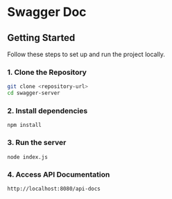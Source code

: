# Swagger Doc

## Getting Started

Follow these steps to set up and run the project locally.

### 1. Clone the Repository

```sh
git clone <repository-url>
cd swagger-server
```

### 2. Install dependencies

```npm install```

### 3. Run the server

```node index.js```

### 4. Access API Documentation

```http://localhost:8080/api-docs```
